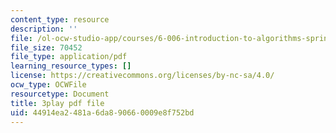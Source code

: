 ```yaml
---
content_type: resource
description: ''
file: /ol-ocw-studio-app/courses/6-006-introduction-to-algorithms-spring-2020/44914ea2481a6da890660009e8f752bd_2NMtS1ecb3o.pdf
file_size: 70452
file_type: application/pdf
learning_resource_types: []
license: https://creativecommons.org/licenses/by-nc-sa/4.0/
ocw_type: OCWFile
resourcetype: Document
title: 3play pdf file
uid: 44914ea2-481a-6da8-9066-0009e8f752bd
---
```

